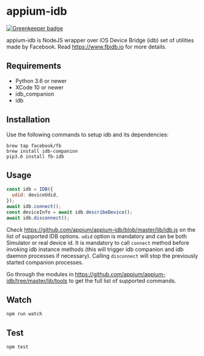appium-idb
===================

[![Greenkeeper badge](https://badges.greenkeeper.io/appium/appium-idb.svg)](https://greenkeeper.io/)

appium-idb is NodeJS wrapper over iOS Device Bridge (idb) set of utilities made by Facebook. Read https://www.fbidb.io for more details.


## Requirements

- Python 3.6 or newer
- XCode 10 or newer
- idb_companion
- idb


## Installation

Use the following commands to setup idb and its dependencies:

```
brew tap facebook/fb
brew install idb-companion
pip3.6 install fb-idb
```


## Usage

```js
const idb = IDB({
  udid: deviceUdid,
});
await idb.connect();
const deviceInfo = await idb.describeDevice();
await idb.disconnect();
```

Check https://github.com/appium/appium-idb/blob/master/lib/idb.js on the list of supported IDB options. `udid` option is mandatory and can be both Simulator or real device id. It is mandatory to call `connect` method before invoking idb instance methods (this will trigger idb companion and idb daemon processes if necessary). Calling `disconnect` will stop the previously started companion processes.

Go through the modules in https://github.com/appium/appium-idb/tree/master/lib/tools to get the full list of supported commands.


## Watch

```
npm run watch
```


## Test

```
npm test
```
